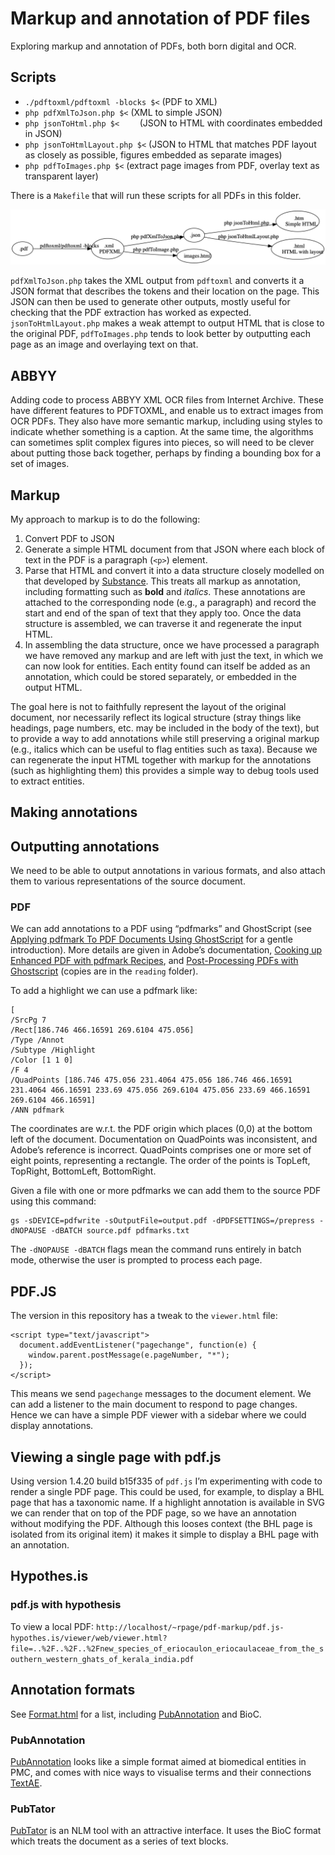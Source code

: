 # Markup and annotation of PDF files

Exploring markup and annotation of PDFs, both born digital and OCR.


## Scripts

- `./pdftoxml/pdftoxml -blocks $<`	 (PDF to XML)
- `php pdfXmlToJson.php $<`	 (XML to simple JSON)
- `php jsonToHtml.php $<	` (JSON to HTML with coordinates embedded in JSON) 
- `php jsonToHtmlLayout.php $<`	(JSON to HTML that matches PDF layout as closely as possible, figures embedded as separate images)
- `php pdfToImages.php $<` (extract page images from PDF, overlay text as transparent layer)

There is a `Makefile` that will run these scripts for all PDFs in this folder.

![](https://github.com/rdmpage/pdf-markup/raw/main/images/makefile.png)

`pdfXmlToJson.php` takes the XML output from `pdftoxml` and converts it a JSON format that describes the tokens and their location on the page. This JSON can then be used to generate other outputs, mostly useful for checking that the PDF extraction has worked as expected. `jsonToHtmlLayout.php` makes a weak attempt to output HTML that is close to the original PDF, `pdfToImages.php` tends to look better by outputting each page as an image and overlaying text on that.

## ABBYY

Adding code to process ABBYY XML OCR files from Internet Archive. These have different features to PDFTOXML, and enable us to extract images from OCR PDFs. They also have more semantic markup, including using styles to indicate whether something is a caption. At the same time, the algorithms can sometimes split complex figures into pieces, so will need to be clever about putting those back together, perhaps by finding a bounding box for a set of images.

## Markup

My approach to markup is to do the following:

1. Convert PDF to JSON
2. Generate a simple HTML document from that JSON where each block of text in the PDF is a paragraph (`<p>`) element.
3. Parse that HTML and convert it into a data structure closely modelled on that developed by [Substance](https://substance.io). This treats all markup as annotation, including formatting such as **bold** and *italics*. These annotations are attached to the corresponding node (e.g., a paragraph) and record the start and end of the span of text that they apply too. Once the data structure is assembled, we can traverse it and regenerate the input HTML.
4. In assembling the data structure, once we have processed a paragraph we have removed any markup and are left with just the text, in which we can now look for entities. Each entity found can itself be added as an annotation, which could be stored separately, or embedded in the output HTML.

The goal here is not to faithfully represent the layout of the original document, nor necessarily reflect its logical structure (stray things like headings, page numbers, etc. may be included in the body of the text), but to provide a way to add annotations while still preserving a original markup (e.g., italics which can be useful to flag entities such as taxa). Because we can regenerate the input HTML together with markup for the annotations (such as highlighting them) this provides a simple way to debug tools used to extract entities.


## Making annotations



## Outputting annotations

We need to be able to output annotations in various formats, and also attach them to various representations of the source document.

### PDF

We can add annotations to a PDF using “pdfmarks” and GhostScript (see [Applying pdfmark To PDF Documents Using GhostScript](https://thechriskent.com/2017/02/13/applying-pdfmark-to-pdf-documents-using-ghostscript/) for a gentle introduction). More details are given in Adobe’s documentation, [Cooking up Enhanced PDF with pdfmark Recipes](http://www.meadowmead.com/wp-content/uploads/2011/04/PDFMarkRecipes.pdf), and [Post-Processing PDFs with Ghostscript](https://www.lexjansen.com/phuse/2018/ad/AD07.pdf) (copies are in the `reading` folder). 

To add a highlight we can use a pdfmark like:

```
[
/SrcPg 7
/Rect[186.746 466.16591 269.6104 475.056]
/Type /Annot
/Subtype /Highlight
/Color [1 1 0]
/F 4
/QuadPoints [186.746 475.056 231.4064 475.056 186.746 466.16591 231.4064 466.16591 233.69 475.056 269.6104 475.056 233.69 466.16591 269.6104 466.16591]
/ANN pdfmark

```

The coordinates are w.r.t. the PDF origin which places (0,0) at the bottom left of the document. Documentation on QuadPoints was inconsistent, and Adobe’s reference is incorrect. QuadPoints comprises one or more set of eight points, representing a rectangle. The order of the points is TopLeft, TopRight, BottomLeft, BottomRight. 

Given a file with one or more pdfmarks we can add them to the source PDF using this command:


```
gs -sDEVICE=pdfwrite -sOutputFile=output.pdf -dPDFSETTINGS=/prepress -dNOPAUSE -dBATCH source.pdf pdfmarks.txt
```

The `-dNOPAUSE -dBATCH` flags mean the command runs entirely in batch mode, otherwise the user is prompted to process each page.


## PDF.JS

The version in this repository has a tweak to the `viewer.html` file:

```
<script type="text/javascript">
  document.addEventListener("pagechange", function(e) {
  	window.parent.postMessage(e.pageNumber, "*");
  });
</script>
```

This means we send `pagechange` messages to the document element. We can add a listener to the main document to respond to page changes. Hence we can have a simple PDF viewer with a sidebar where we could display annotations.

## Viewing a single page with pdf.js

Using version 1.4.20 build b15f335 of `pdf.js` I’m experimenting with code to render a single PDF page. This could be used, for example, to display a BHL page that has a taxonomic name. If a highlight annotation is available in SVG we can render that on top of the PDF page, so we have an annotation without modifying the PDF. Although this looses context (the BHL page is isolated from its original item) it makes it simple to display a BHL page with an annotation.



## Hypothes.is

### pdf.js with hypothesis

To view a local PDF: `http://localhost/~rpage/pdf-markup/pdf.js-hypothes.is/viewer/web/viewer.html?file=..%2F..%2F..%2Fnew_species_of_eriocaulon_eriocaulaceae_from_the_southern_western_ghats_of_kerala_india.pdf`


## Annotation formats

See [Format.html](https://www.ncbi.nlm.nih.gov/CBBresearch/Lu/Demo/tmTools/Format.html) for a list, including [PubAnnotation](http://pubannotation.org) and BioC.

### PubAnnotation

[PubAnnotation](http://www.pubannotation.org/docs/annotation-format/) looks like a simple format aimed at biomedical entities in PMC, and comes with nice ways to visualise terms and their connections [TextAE](http://textae.pubannotation.org).

### PubTator

[PubTator](https://www.ncbi.nlm.nih.gov/research/pubtator/) is an NLM tool with an attractive interface. It uses the BioC format which treats the document as a series of text blocks.

